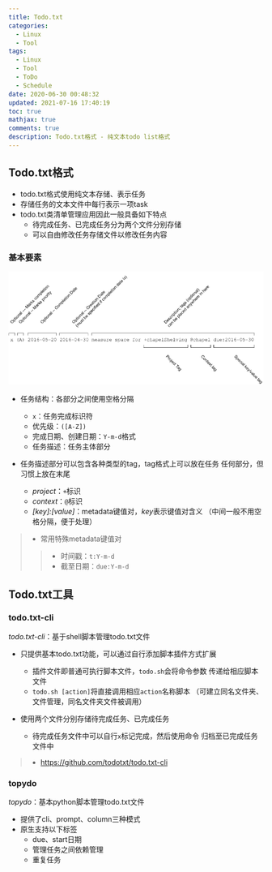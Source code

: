 ```yaml
---
title: Todo.txt
categories:
  - Linux
  - Tool
tags:
  - Linux
  - Tool
  - ToDo
  - Schedule
date: 2020-06-30 00:48:32
updated: 2021-07-16 17:40:19
toc: true
mathjax: true
comments: true
description: Todo.txt格式 - 纯文本todo list格式
---
```


##	Todo.txt格式

-	todo.txt格式使用纯文本存储、表示任务
-	存储任务的文本文件中每行表示一项task
-	todo.txt类清单管理应用因此一般具备如下特点
	-	待完成任务、已完成任务分为两个文件分别存储
	-	可以自由修改任务存储文件以修改任务内容

###	基本要素

![todotxt_format_description](imgs/todotxt_format_description.png)


-	任务结构：各部分之间使用空格分隔
	-	`x`：任务完成标识符
	-	优先级：`([A-Z])`
	-	完成日期、创建日期：`Y-m-d`格式
	-	任务描述：任务主体部分

-	任务描述部分可以包含各种类型的tag，tag格式上可以放在任务
	任何部分，但习惯上放在末尾
	-	*project*：`+`标识
	-	*context*：`@`标识
	-	*[key]:[value]*：metadata键值对，*key*表示键值对含义
		（中间一般不用空格分隔，便于处理）

> - 常用特殊metadata键值对
> > -	时间戳：`t:Y-m-d`
> > -	截至日期：`due:Y-m-d`

##	Todo.txt工具

###	todo.txt-cli

*todo.txt-cli*：基于shell脚本管理todo.txt文件

-	只提供基本todo.txt功能，可以通过自行添加脚本插件方式扩展
	-	插件文件即普通可执行脚本文件，`todo.sh`会将命令参数
		传递给相应脚本文件
	-	`todo.sh [action]`将直接调用相应`action`名称脚本
		（可建立同名文件夹、文件管理，同名文件夹文件被调用）

-	使用两个文件分别存储待完成任务、已完成任务
	-	待完成任务文件中可以自行`x`标记完成，然后使用命令
		归档至已完成任务文件中

> - <https://github.com/todotxt/todo.txt-cli>

###	topydo

*topydo*：基本python脚本管理todo.txt文件

-	提供了cli、prompt、column三种模式
-	原生支持以下标签
	-	due、start日期
	-	管理任务之间依赖管理
	-	重复任务


